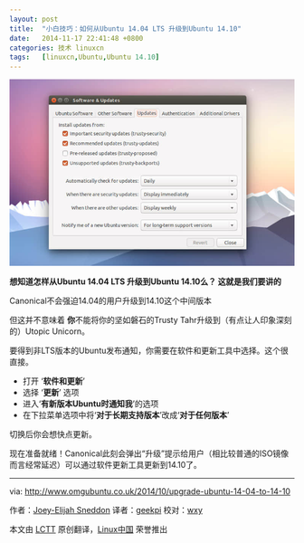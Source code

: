 ```yaml
---
layout: post
title:	"小白技巧：如何从Ubuntu 14.04 LTS 升级到Ubuntu 14.10"
date:	2014-11-17 22:41:48 +0800 
categories:	技术 linuxcn 
tags:	[linuxcn,Ubuntu,Ubuntu 14.10]
---
```



![](/Asserts/Images/album/201411/17/224152fv3zv2zubidaars8.jpg)


**想知道怎样从Ubuntu 14.04 LTS 升级到Ubuntu 14.10么？ 这就是我们要讲的**


Canonical不会强迫14.04的用户升级到14.10这个中间版本


但这并不意味着 **你**不能将你的坚如磐石的Trusty Tahr升级到（有点让人印象深刻的）Utopic Unicorn。


要得到非LTS版本的Ubuntu发布通知，你需要在软件和更新工具中选择。这个很直接。


* 打开 ‘**软件和更新**’
* 选择 ‘**更新**’ 选项
* 进入‘**有新版本Ubuntu时通知我**’的选项
* 在下拉菜单选项中将‘**对于长期支持版本**’改成‘**对于任何版本**’


切换后你会想快点更新。


现在准备就绪！Canonical此刻会弹出“升级”提示给用户（相比较普通的ISO镜像而言经常延迟）可以通过软件更新工具更新到14.10了。




---


via: <http://www.omgubuntu.co.uk/2014/10/upgrade-ubuntu-14-04-to-14-10>


作者：[Joey-Elijah Sneddon](https://plus.google.com/117485690627814051450/?rel=author) 译者：[geekpi](https://github.com/geekpi) 校对：[wxy](https://github.com/wxy)


本文由 [LCTT](https://github.com/LCTT/TranslateProject) 原创翻译，[Linux中国](http://linux.cn/) 荣誉推出
